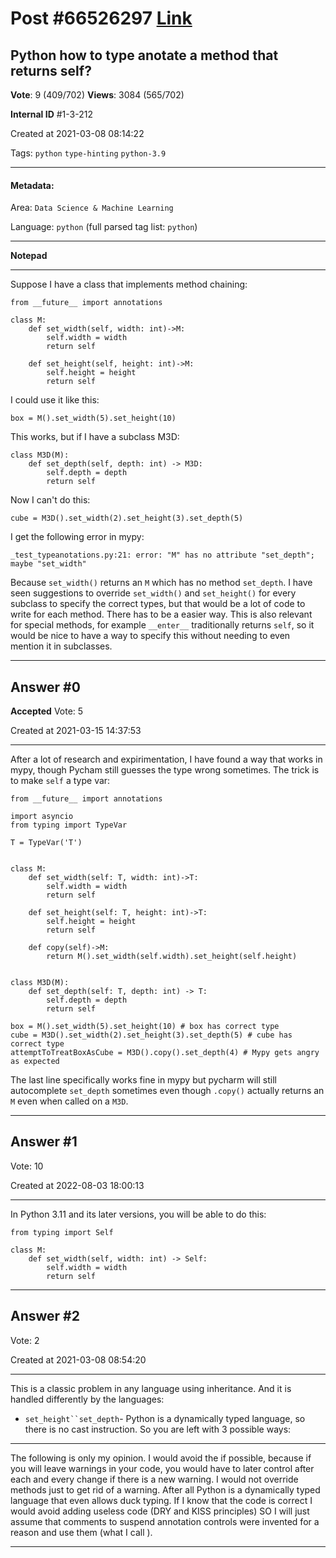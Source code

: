 
# Post \#66526297 [Link](https://stackoverflow.com/questions/66526297/)

## Python how to type anotate a method that returns self?

**Vote**: 9 (409/702) **Views**: 3084 (565/702) 

**Internal ID** \#1-3-212

Created at 2021-03-08 08:14:22

Tags: `python` `type-hinting` `python-3.9`

----------

#### Metadata:

Area: `Data Science & Machine Learning`

Language: `python` (full parsed tag list: `python`)

----------

**Notepad**


----------

Suppose I have a class that implements method chaining:
```
from __future__ import annotations

class M:
    def set_width(self, width: int)->M:
        self.width = width
        return self

    def set_height(self, height: int)->M:
        self.height = height
        return self
```

I could use it like this:
```
box = M().set_width(5).set_height(10)
```

This works, but if I have a subclass M3D:
```
class M3D(M):
    def set_depth(self, depth: int) -> M3D:
        self.depth = depth
        return self
```

Now I can't do this:
```
cube = M3D().set_width(2).set_height(3).set_depth(5)
```

I get the following error in mypy:
```
_test_typeanotations.py:21: error: "M" has no attribute "set_depth"; maybe "set_width"
```

Because `set_width()` returns an `M` which has no method `set_depth`. I have seen suggestions to override `set_width()` and `set_height()` for every subclass to specify the correct types, but that would be a lot of code to write for each method. There has to be a easier way.
This is also relevant for special methods, for example `__enter__` traditionally returns `self`, so it would be nice to have a way to specify this without needing to even mention it in subclasses.


----------
        
## Answer \#0

**Accepted** Vote: 5

Created at 2021-03-15 14:37:53

------------

After a lot of research and expirimentation, I have found a way that works in mypy, though Pycham still guesses the type wrong sometimes.
The trick is to make `self` a type var:
```
from __future__ import annotations

import asyncio
from typing import TypeVar

T = TypeVar('T')


class M:
    def set_width(self: T, width: int)->T:
        self.width = width
        return self

    def set_height(self: T, height: int)->T:
        self.height = height
        return self

    def copy(self)->M:
        return M().set_width(self.width).set_height(self.height)


class M3D(M):
    def set_depth(self: T, depth: int) -> T:
        self.depth = depth
        return self

box = M().set_width(5).set_height(10) # box has correct type
cube = M3D().set_width(2).set_height(3).set_depth(5) # cube has correct type
attemptToTreatBoxAsCube = M3D().copy().set_depth(4) # Mypy gets angry as expected
```

The last line specifically works fine in mypy but pycharm will still autocomplete `set_depth` sometimes even though `.copy()` actually returns an `M` even when called on a `M3D`.


------------
    
    
## Answer \#1

 Vote: 10

Created at 2022-08-03 18:00:13

------------

In Python 3.11 and its later versions, you will be able to do this:
```
from typing import Self

class M:
    def set_width(self, width: int) -> Self:
        self.width = width
        return self
```



------------
    
    
## Answer \#2

 Vote: 2

Created at 2021-03-08 08:54:20

------------

This is a classic problem in any language using inheritance. And it is handled differently by the languages:
- `set_height``set_depth`- 
Python is a dynamically typed language, so there is no cast instruction. So you are left with 3 possible ways:
- - - 
The following is only my opinion.
I would avoid the  if possible, because if you will leave warnings in your code, you would have to later control after each and every change if there is a new warning.
I would not override methods just to get rid of a warning. After all Python is a dynamically typed language that even allows duck typing. If I know that the code is correct I would avoid adding useless code (DRY and KISS principles)
SO I will just assume that comments to suspend annotation controls were invented for a reason and use them (what I call ).


------------
    
    